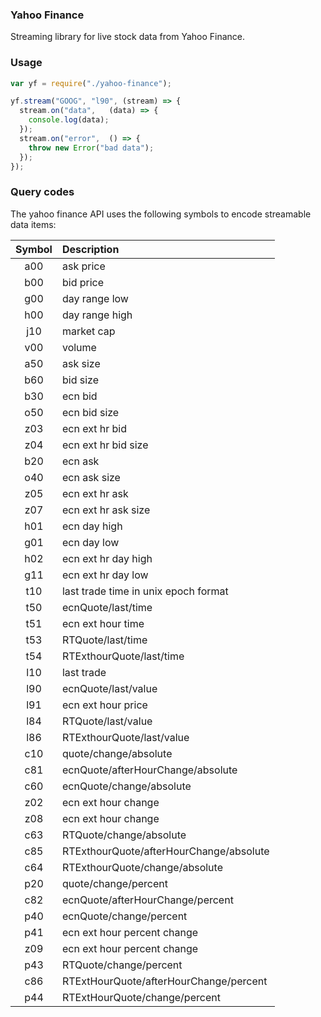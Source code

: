 ### Yahoo Finance

Streaming library for live stock data from Yahoo Finance.

### Usage

```javascript
var yf = require("./yahoo-finance");

yf.stream("GOOG", "l90", (stream) => {
  stream.on("data",   (data) => { 
    console.log(data);
  });
  stream.on("error",  () => {
    throw new Error("bad data");
  });
});
```

### Query codes

The yahoo finance API uses the following symbols to encode streamable data items:

| Symbol     | Description|
|:----------:|:-----------|
| a00 | ask price |
| b00 | bid price |
| g00 | day range low |
| h00 | day range high |
| j10 | market cap |
| v00 | volume |
| a50 | ask size |
| b60 | bid size |
| b30 | ecn bid |
| o50 | ecn bid size |
| z03 | ecn ext hr bid |
| z04 | ecn ext hr bid size |
| b20 | ecn ask |
| o40 | ecn ask size |
| z05 | ecn ext hr ask |
| z07 | ecn ext hr ask size |
| h01 | ecn day high |
| g01 | ecn day low |
| h02 | ecn ext hr day high |
| g11 | ecn ext hr day low |
| t10 | last trade time in unix epoch format |
| t50 | ecnQuote/last/time |
| t51 | ecn ext hour time |
| t53 | RTQuote/last/time |
| t54 | RTExthourQuote/last/time |
| l10 | last trade |
| l90 | ecnQuote/last/value |
| l91 | ecn ext hour price |
| l84 | RTQuote/last/value |
| l86 | RTExthourQuote/last/value |
| c10 | quote/change/absolute |
| c81 | ecnQuote/afterHourChange/absolute |
| c60 | ecnQuote/change/absolute |
| z02 | ecn ext hour change |
| z08 | ecn ext hour change |
| c63 | RTQuote/change/absolute |
| c85 | RTExthourQuote/afterHourChange/absolute |
| c64 | RTExthourQuote/change/absolute |
| p20 | quote/change/percent |
| c82 | ecnQuote/afterHourChange/percent |
| p40 | ecnQuote/change/percent |
| p41 | ecn ext hour percent change |
| z09 | ecn ext hour percent change |
| p43 | RTQuote/change/percent |
| c86 | RTExtHourQuote/afterHourChange/percent |
| p44 | RTExtHourQuote/change/percent |
